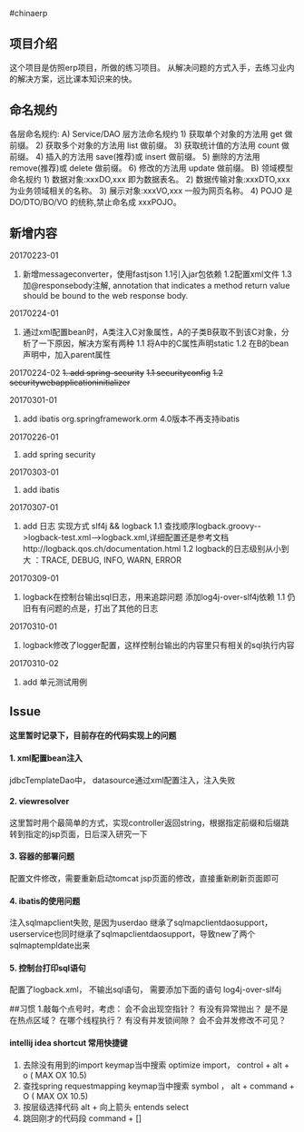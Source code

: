 #chinaerp

## 项目介绍

这个项目是仿照erp项目，所做的练习项目。
从解决问题的方式入手，去练习业内的解决方案，远比课本知识来的快。

## 命名规约

各层命名规约:
A) Service/DAO 层方法命名规约
	1) 获取单个对象的方法用 get 做前缀。
	2) 获取多个对象的方法用 list 做前缀。
	3) 获取统计值的方法用 count 做前缀。
	4) 插入的方法用 save(推荐)或 insert 做前缀。 
	5) 删除的方法用 remove(推荐)或 delete 做前缀。 
	6) 修改的方法用 update 做前缀。
B) 领域模型命名规约
	1) 数据对象:xxxDO,xxx 即为数据表名。
	2) 数据传输对象:xxxDTO,xxx 为业务领域相关的名称。 
	3) 展示对象:xxxVO,xxx 一般为网页名称。
	4) POJO 是 DO/DTO/BO/VO 的统称,禁止命名成 xxxPOJO。

## 新增内容

20170223-01
1. 新增messageconverter，使用fastjson
1.1引入jar包依赖
1.2配置xml文件
1.3加@responsebody注解, annotation that indicates a method return value should be bound to the web response body.

20170224-01
1. 通过xml配置bean时，A类注入C对象属性，A的子类B获取不到该C对象，分析了一下原因，解决方案有两种
1.1 将A中的C属性声明static
1.2 在B的bean声明中，加入parent属性

20170224-02
~~1. add spring-security~~
~~1.1 securityconfig~~
~~1.2 securitywebapplicationinitializer~~

20170301-01
1. add ibatis  org.springframework.orm 4.0版本不再支持ibatis

20170226-01
1. add spring security

20170303-01 
1. add ibatis

20170307-01
1. add 日志  实现方式 slf4j && logback
1.1 查找顺序logback.groovy-->logback-test.xml-->logback.xml,详细配置还是参考文档http://logback.qos.ch/documentation.html
1.2 logback的日志级别从小到大 ：TRACE, DEBUG, INFO, WARN, ERROR

20170309-01
1. logback在控制台输出sql日志，用来追踪问题 添加log4j-over-slf4j依赖
1.1 仍旧有有问题的点是，打出了其他的日志

20170310-01
1. logback修改了logger配置，这样控制台输出的内容里只有相关的sql执行内容

20170310-02
1. add 单元测试用例

## Issue
#### 这里暂时记录下，目前存在的代码实现上的问题
#### 1. xml配置bean注入 
jdbcTemplateDao中， datasource通过xml配置注入，注入失败

#### 2. viewresolver 
这里暂时用个最简单的方式，实现controller返回string，根据指定前缀和后缀跳转到指定的jsp页面，日后深入研究一下

#### 3. 容器的部署问题
配置文件修改，需要重新启动tomcat
jsp页面的修改，直接重新刷新页面即可

#### 4. ibatis的使用问题
注入sqlmapclient失败, 是因为userdao 继承了sqlmapclientdaosupport， userservice也同时继承了sqlmapclientdaosupport，导致new了两个sqlmaptempldate出来

#### 5. 控制台打印sql语句
配置了logback.xml， 不输出sql语句， 需要添加下面的语句 log4j-over-slf4j

##习惯
1.敲每个点号时，考虑：
	会不会出现空指针？
	有没有异常抛出？
	是不是在热点区域？
	在哪个线程执行？
	有没有并发锁间隙？
	会不会并发修改不可见？

#### intellij idea shortcut 常用快捷键
1. 去除没有用到的import keymap当中搜索 optimize import， control + alt + o ( MAX OX 10.5)
2. 查找spring requestmapping  keymap当中搜索 symbol ， alt + command + O  ( MAX OX 10.5)
3. 按层级选择代码 alt + 向上箭头 entends select
4. 跳回刚才的代码段  command + []